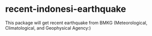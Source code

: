 # recent-indonesi-earthquake
This package will get recent earthquake from BMKG (Meteorological, Climatological, and Geophysical Agency:)

